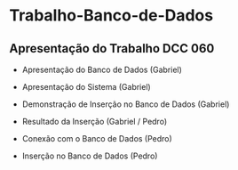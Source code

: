 # Trabalho-Banco-de-Dados

## Apresentação do Trabalho DCC 060

- Apresentação do Banco de Dados (Gabriel)

- Apresentação do Sistema (Gabriel)

- Demonstração de Inserção no Banco de Dados (Gabriel)

- Resultado da Inserção (Gabriel / Pedro)

- Conexão com o Banco de Dados (Pedro)

- Inserção no Banco de Dados (Pedro)
